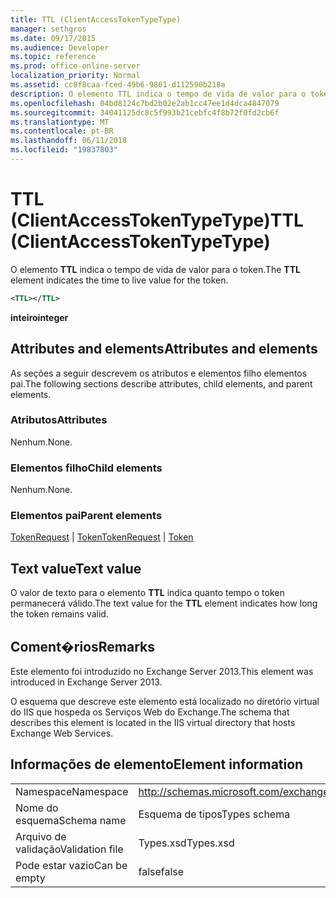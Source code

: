 ```yaml
---
title: TTL (ClientAccessTokenTypeType)
manager: sethgros
ms.date: 09/17/2015
ms.audience: Developer
ms.topic: reference
ms.prod: office-online-server
localization_priority: Normal
ms.assetid: cc8f8caa-fced-49b6-9861-d112590b218a
description: O elemento TTL indica o tempo de vida de valor para o token.
ms.openlocfilehash: 04bd8124c7bd2b02e2ab1cc47ee1d4dca4847079
ms.sourcegitcommit: 34041125dc8c5f993b21cebfc4f8b72f0fd2cb6f
ms.translationtype: MT
ms.contentlocale: pt-BR
ms.lasthandoff: 06/11/2018
ms.locfileid: "19837803"
---
```

# <a name="ttl-clientaccesstokentypetype"></a><span data-ttu-id="c3a2d-103">TTL (ClientAccessTokenTypeType)</span><span class="sxs-lookup"><span data-stu-id="c3a2d-103">TTL (ClientAccessTokenTypeType)</span></span>

<span data-ttu-id="c3a2d-104">O elemento **TTL** indica o tempo de vida de valor para o token.</span><span class="sxs-lookup"><span data-stu-id="c3a2d-104">The **TTL** element indicates the time to live value for the token.</span></span> 
  
```XML
<TTL></TTL>
```

 <span data-ttu-id="c3a2d-105">**inteiro**</span><span class="sxs-lookup"><span data-stu-id="c3a2d-105">**integer**</span></span>
## <a name="attributes-and-elements"></a><span data-ttu-id="c3a2d-106">Attributes and elements</span><span class="sxs-lookup"><span data-stu-id="c3a2d-106">Attributes and elements</span></span>

<span data-ttu-id="c3a2d-107">As seções a seguir descrevem os atributos e elementos filho elementos pai.</span><span class="sxs-lookup"><span data-stu-id="c3a2d-107">The following sections describe attributes, child elements, and parent elements.</span></span>
  
### <a name="attributes"></a><span data-ttu-id="c3a2d-108">Atributos</span><span class="sxs-lookup"><span data-stu-id="c3a2d-108">Attributes</span></span>

<span data-ttu-id="c3a2d-109">Nenhum.</span><span class="sxs-lookup"><span data-stu-id="c3a2d-109">None.</span></span>
  
### <a name="child-elements"></a><span data-ttu-id="c3a2d-110">Elementos filho</span><span class="sxs-lookup"><span data-stu-id="c3a2d-110">Child elements</span></span>

<span data-ttu-id="c3a2d-111">Nenhum.</span><span class="sxs-lookup"><span data-stu-id="c3a2d-111">None.</span></span>
  
### <a name="parent-elements"></a><span data-ttu-id="c3a2d-112">Elementos pai</span><span class="sxs-lookup"><span data-stu-id="c3a2d-112">Parent elements</span></span>

<span data-ttu-id="c3a2d-113">[TokenRequest](tokenrequest.md) | [Token](token.md)</span><span class="sxs-lookup"><span data-stu-id="c3a2d-113">[TokenRequest](tokenrequest.md) | [Token](token.md)</span></span>
  
## <a name="text-value"></a><span data-ttu-id="c3a2d-114">Text value</span><span class="sxs-lookup"><span data-stu-id="c3a2d-114">Text value</span></span>

<span data-ttu-id="c3a2d-115">O valor de texto para o elemento **TTL** indica quanto tempo o token permanecerá válido.</span><span class="sxs-lookup"><span data-stu-id="c3a2d-115">The text value for the **TTL** element indicates how long the token remains valid.</span></span> 
  
## <a name="remarks"></a><span data-ttu-id="c3a2d-116">Coment�rios</span><span class="sxs-lookup"><span data-stu-id="c3a2d-116">Remarks</span></span>

<span data-ttu-id="c3a2d-117">Este elemento foi introduzido no Exchange Server 2013.</span><span class="sxs-lookup"><span data-stu-id="c3a2d-117">This element was introduced in Exchange Server 2013.</span></span>
  
<span data-ttu-id="c3a2d-118">O esquema que descreve este elemento está localizado no diretório virtual do IIS que hospeda os Serviços Web do Exchange.</span><span class="sxs-lookup"><span data-stu-id="c3a2d-118">The schema that describes this element is located in the IIS virtual directory that hosts Exchange Web Services.</span></span>
  
## <a name="element-information"></a><span data-ttu-id="c3a2d-119">Informações de elemento</span><span class="sxs-lookup"><span data-stu-id="c3a2d-119">Element information</span></span>

|||
|:-----|:-----|
|<span data-ttu-id="c3a2d-120">Namespace</span><span class="sxs-lookup"><span data-stu-id="c3a2d-120">Namespace</span></span>  <br/> |http://schemas.microsoft.com/exchange/services/2006/types  <br/> |
|<span data-ttu-id="c3a2d-121">Nome do esquema</span><span class="sxs-lookup"><span data-stu-id="c3a2d-121">Schema name</span></span>  <br/> |<span data-ttu-id="c3a2d-122">Esquema de tipos</span><span class="sxs-lookup"><span data-stu-id="c3a2d-122">Types schema</span></span>  <br/> |
|<span data-ttu-id="c3a2d-123">Arquivo de validação</span><span class="sxs-lookup"><span data-stu-id="c3a2d-123">Validation file</span></span>  <br/> |<span data-ttu-id="c3a2d-124">Types.xsd</span><span class="sxs-lookup"><span data-stu-id="c3a2d-124">Types.xsd</span></span>  <br/> |
|<span data-ttu-id="c3a2d-125">Pode estar vazio</span><span class="sxs-lookup"><span data-stu-id="c3a2d-125">Can be empty</span></span>  <br/> |<span data-ttu-id="c3a2d-126">false</span><span class="sxs-lookup"><span data-stu-id="c3a2d-126">false</span></span>  <br/> |
   

